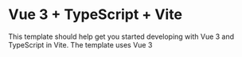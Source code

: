 # Vue 3 + TypeScript + Vite

This template should help get you started developing with Vue 3 and TypeScript in Vite. The template uses Vue 3 <script setup> SFCs, check out the [script setup docs](https://v3.vuejs.org/api/sfc-script-setup.html#sfc-script-setup) to learn more.

Learn more about the recommended Project Setup and IDE Support in the [Vue Docs TypeScript Guide](https://vuejs.org/guide/typescript/overview.html#project-setup).

1. Solo uno del equipo debe hacerlo (YA ESTÁ HECHO)

    git checkout -b develop                  # Crear la rama develop desde main
    git push origin develop                  # Subir develop a GitHub

2. Crea tu propia rama desde develop (RECORDAR HACERLO DESDE LA CARPETA DE QUEPOTEAM, PARA SUBIR CAMBIOS DEL BACK Y FRONT)

    git checkout develop                     # Cambiar a develop
    git pull origin develop                  # Asegurarse de tener la última versión
    git checkout -b crisDevelop  # Crear tu nueva rama

3. Trabajar y guardar los cambios

    git add .                                # Añadir todos los archivos modificados
    git commit -m "feat: agregado login"     # Crear un commit con un mensaje claro
    git push origin crisDevelop  # Subir la rama a GitHub

4. Hacer Pull Request a develop desde GitHub (Realizar lo mismo desde develop a main)
    - Ve a GitHub.

    - Haz clic en “Compare & pull request”.

    - Asegúrate de que sea de (crisDevelop)... hacia develop.    (base: develop  <-  compare:crisDevelop)

    - Escribe un título y descripción clara.

    - Crea el PR.

    - El otro revisa y aprueba.

5. Probar e integrar en develop (Realizar lo mismo desde develop a main)
    - Una vez el Pull Request se aprueba, se hace merge a develop.
            🧩 Antes de hacer merge, se recomienda:

                Revisar el código.

                Comprobar si GitHub indica conflictos.

                Probar localmente (opcional, si el cambio es grande).

                Si todo está OK, seguimos.

            🔁 Hacer el merge desde GitHub

                ✅ Merge pull request

                Luego haz clic en:Confirm merge

                Opcionalmente, borra la rama crisDevelop, (No es nuestra idea, siempre trabajaremos en nuestra rama)

                ¡Ya está integrado en develop!
    - Nunca trabajes directamente en develop, solo recibe cambios por PR.

    - Descartamos los cambios de crisDevelop, y cambiamos a develop:

        (Descartamos los cambios porque ya estan guardados en develop, en caso de tener cosas nuevas, abria que stashear esos cambios)
        git restore frontend/README.md
        git checkout develop

6. Para traer los cambios del repositorio a nuestra rama:
    - asegurate de estar en tu rama en local
        git checkout crisDevelop
    - Trae los ultimos cambios del repositorio remoto
        git fetch origin
    - Haz el merge del repositorio a tu rama local:
        git merge origin/main      #o lo que queramos coger, por ejemplo,  en develop: git merge origin/develop


# En el servidor
    ssh cristian@109.205.183.241
    cd~quepoteam
<!-- Eliminar tus cambios locales y archivos no versionados que bloquean el pull
Tené cuidado, esto borra TODO local que no esté en el repo remoto. -->

# Limpia los cambios en tracked files
    git reset --hard

# Borra archivos no versionados y directorios (como frontend/.env)
    git clean -fd
<!-- Ahora sí, podés hacer pull sin problemas -->
    git pull origin master


//DOCKER
# Parar todo
docker-compose down

# Limpiar imágenes viejas
docker-compose down --rmi all

# Limpiar cache de build
docker builder prune -a

# Reconstruir desde cero
docker-compose up --build